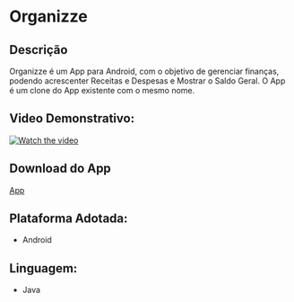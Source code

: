 # Organizze

## Descrição
Organizze é um App para Android, com o objetivo de gerenciar finanças, podendo acrescenter Receitas e Despesas e Mostrar o Saldo Geral. O App é um clone do App existente com o mesmo nome.

## Video Demonstrativo:
[![Watch the video](https://i.imgur.com/vKb2F1B.png)](https://youtu.be/JJRairbDYis)

## Download do App
[App](https://drive.google.com/file/d/1NO1c9aECHgZGTMSOJv71RorXIk3bI41A/view?usp=sharing)

## Plataforma Adotada: 
  - Android

## Linguagem: 
  - Java
